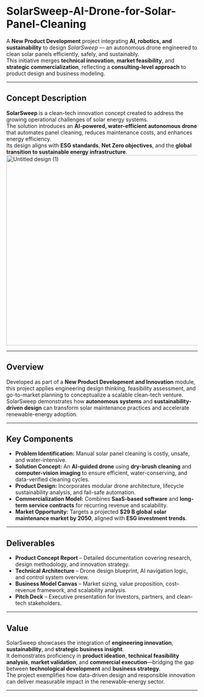 # SolarSweep-AI-Drone-for-Solar-Panel-Cleaning

A **New Product Development** project integrating **AI, robotics, and sustainability** to design *SolarSweep* — an autonomous drone engineered to clean solar panels efficiently, safely, and sustainably.  
This initiative merges **technical innovation**, **market feasibility**, and **strategic commercialization**, reflecting a **consulting-level approach** to product design and business modeling.

---

## Concept Description
**SolarSweep** is a clean-tech innovation concept created to address the growing operational challenges of solar energy systems.  
The solution introduces an **AI-powered, water-efficient autonomous drone** that automates panel cleaning, reduces maintenance costs, and enhances energy efficiency.  
Its design aligns with **ESG standards**, **Net Zero objectives**, and the **global transition to sustainable energy infrastructure**.
<img width="600" height="500" alt="Untitled design (1)" src="https://github.com/user-attachments/assets/85ad858e-d3da-479f-a440-04b1939451bc" />


---

## Overview
Developed as part of a **New Product Development and Innovation** module, this project applies engineering design thinking, feasibility assessment, and go-to-market planning to conceptualize a scalable clean-tech venture.  
SolarSweep demonstrates how **autonomous systems** and **sustainability-driven design** can transform solar maintenance practices and accelerate renewable-energy adoption.

---

## Key Components
- **Problem Identification:** Manual solar panel cleaning is costly, unsafe, and water-intensive.  
- **Solution Concept:** An **AI-guided drone** using **dry-brush cleaning** and **computer-vision imaging** to ensure efficient, water-conserving, and data-verified cleaning cycles.  
- **Product Design:** Incorporates modular drone architecture, lifecycle sustainability analysis, and fail-safe automation.  
- **Commercialization Model:** Combines **SaaS-based software** and **long-term service contracts** for recurring revenue and scalability.  
- **Market Opportunity:** Targets a projected **$29 B global solar maintenance market by 2050**, aligned with **ESG investment trends**.

---

## Deliverables
- **Product Concept Report** – Detailed documentation covering research, design methodology, and innovation strategy.  
- **Technical Architecture** – Drone design blueprint, AI navigation logic, and control system overview.  
- **Business Model Canvas** – Market sizing, value proposition, cost–revenue framework, and scalability analysis.  
- **Pitch Deck** – Executive presentation for investors, partners, and clean-tech stakeholders.

---

## Value
SolarSweep showcases the integration of **engineering innovation**, **sustainability**, and **strategic business insight**.  
It demonstrates proficiency in **product ideation**, **technical feasibility analysis**, **market validation**, and **commercial execution**—bridging the gap between **technological development** and **business strategy**.  
The project exemplifies how data-driven design and responsible innovation can deliver measurable impact in the renewable-energy sector.

---

